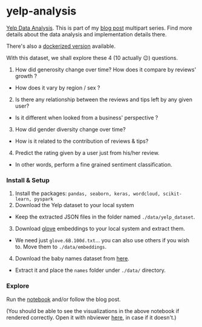 # yelp-analysis


[Yelp Data Analysis](https://www.yelp.com/dataset_challenge). This is part of my [blog post](https://vaddina.github.io/2016/12/18/Yelp-Dataset-Analysis-I.html) multipart series. Find more details about the data analysis and implementation details there.

There's also a [dockerized version](https://github.com/vaddina/yelp-analysis/tree/docker) available.

With this dataset, we shall explore these 4 (10 actually 😉) questions.

1. How did generosity change over time? How does it compare by reviews' growth ?
  * How does it vary by region / sex ?

2. Is there any relationship between the reviews and tips left by any given user?
  * Is it different when looked from a business' perspective ?

3. How did gender diversity change over time?
  * How is it related to the contribution of reviews & tips?

4. Predict the rating given by a user just from his/her review.
  * In other words, perform a fine grained sentiment classification.


### Install & Setup

1. Install the packages: `pandas, seaborn, keras, wordcloud, scikit-learn, pyspark`
2. Download the Yelp dataset to your local system
  * Keep the extracted JSON files in the folder named `./data/yelp_dataset`.
3. Download [glove](http://nlp.stanford.edu/data/glove.6B.zip) embeddings to your local system and extract them.
  * We need just `glove.6B.100d.txt`... you can also use others if you wish to. Move them to `./data/embeddings`.
4. Download the baby names dataset from [here](https://www.ssa.gov/oact/babynames/names.zip).
  * Extract it and place the `names` folder under `./data/` directory.

### Explore

Run the [notebook](./yelp-data-anaysis-presentation.ipynb) and/or follow the blog post.

(You should be able to see the visualizations in the above notebook if rendered correctly. Open it with nbviewer [here](https://nbviewer.jupyter.org/github/vaddina/yelp-analysis/blob/master/yelp-data-anaysis-presentation.ipynb), in case if it doesn't.)
